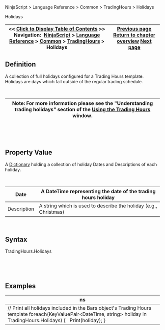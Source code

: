 ﻿


NinjaScript \> Language Reference \> Common \> TradingHours \> Holidays






















Holidays







| \<\< [Click to Display Table of Contents](holidays.md) \>\> **Navigation:**     [NinjaScript](ninjascript-1.md) \> [Language Reference](language_reference_wip-1.md) \> [Common](common-1.md) \> [TradingHours](tradinghours-1.md) \> Holidays | [Previous page](getprevioustradingdayend-1.md) [Return to chapter overview](tradinghours-1.md) [Next page](tradinghours_name-1.md) |
| --- | --- |











## Definition


A collection of full holidays configured for a Trading Hours template. Holidays are days which fall outside of the regular trading schedule.


 




| Note: For more information please see the "Understanding trading holidays" section of the [Using the Trading Hours](using_the_trading_hours_window-1.md) window. |
| --- |



 


 


## Property Value


A [Dictionary](https://msdn.microsoft.com/en-us/library/xfhwa508(v=vs.110).aspx) holding a collection of holiday Dates and Descriptions of each holiday.


 




| Date | A DateTime representing the date of the trading hours holiday |
| --- | --- |
| Description | A string which is used to describe the holiday (e.g., Christmas) |



 


## Syntax


TradingHours.Holidays


 


 


## Examples




| ns |
| --- |
| // Print all holidays included in the Bars object's Trading Hours template foreach(KeyValuePair\<DateTime, string\> holiday in TradingHours.Holidays) {    Print(holiday); } |









